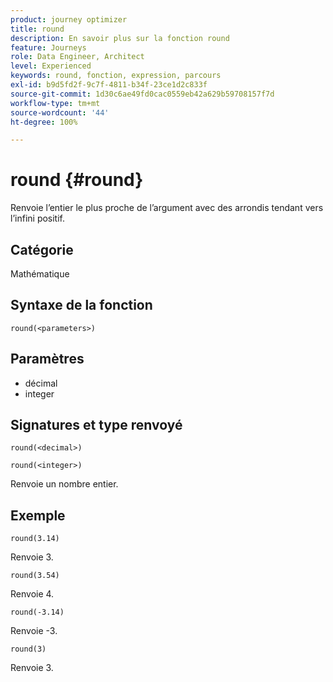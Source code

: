 ```yaml
---
product: journey optimizer
title: round
description: En savoir plus sur la fonction round
feature: Journeys
role: Data Engineer, Architect
level: Experienced
keywords: round, fonction, expression, parcours
exl-id: b9d5fd2f-9c7f-4811-b34f-23ce1d2c833f
source-git-commit: 1d30c6ae49fd0cac0559eb42a629b59708157f7d
workflow-type: tm+mt
source-wordcount: '44'
ht-degree: 100%

---
```


# round {#round}

Renvoie l’entier le plus proche de l’argument avec des arrondis tendant vers l’infini positif.

## Catégorie

Mathématique

## Syntaxe de la fonction

`round(<parameters>)`

## Paramètres

* décimal
* integer

## Signatures et type renvoyé

`round(<decimal>)`

`round(<integer>)`

Renvoie un nombre entier.

## Exemple

`round(3.14)`

Renvoie 3.

`round(3.54)`

Renvoie 4.

`round(-3.14)`

Renvoie -3.

`round(3)`

Renvoie 3.
